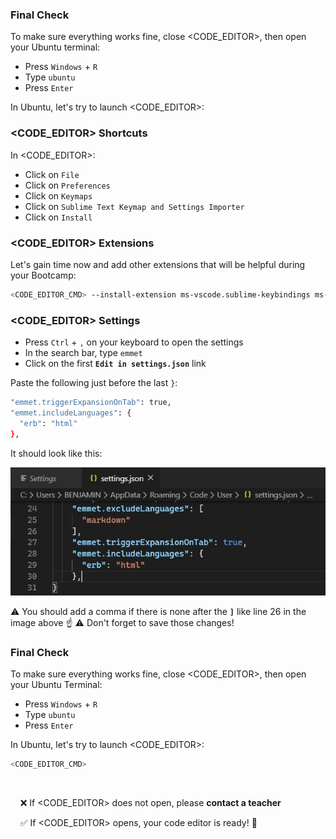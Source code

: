 ### Final Check

To make sure everything works fine, close <CODE_EDITOR>, then open your Ubuntu terminal:

- Press `Windows` + `R`
- Type  `ubuntu`
- Press `Enter`

In Ubuntu, let's try to launch <CODE_EDITOR>:

### <CODE_EDITOR> Shortcuts

In <CODE_EDITOR>:

- Click on `File`
- Click on `Preferences`
- Click on `Keymaps`
- Click on `Sublime Text Keymap and Settings Importer`
- Click on `Install`

### <CODE_EDITOR> Extensions

Let's gain time now and add other extensions that will be helpful during your Bootcamp:

```bash
<CODE_EDITOR_CMD> --install-extension ms-vscode.sublime-keybindings ms-python.python ms-toolsai.jupyter KevinRose.vsc-python-indent MS-vsliveshare.vsliveshare
```

### <CODE_EDITOR> Settings

- Press `Ctrl` + `,` on your keyboard to open the settings
- In the search bar, type `emmet`
- Click on the first **`Edit in settings.json`** link

Paste the following just before the last `}`:

```bash
"emmet.triggerExpansionOnTab": true,
"emmet.includeLanguages": {
  "erb": "html"
},
```

It should look like this:

![vscode_emmet](images/vscode_emmet.jpg)

:warning: You should add a comma if there is none after the **`]`** like line 26 in the image above ☝️
:warning: Don't forget to save those changes!

### Final Check

To make sure everything works fine, close <CODE_EDITOR>, then open your Ubuntu Terminal:

- Press `Windows` + `R`
- Type  `ubuntu`
- Press `Enter`

In Ubuntu, let's try to launch <CODE_EDITOR>:

```bash
<CODE_EDITOR_CMD>
```

&nbsp;

&nbsp;&nbsp;&nbsp; :x: If <CODE_EDITOR> does not open, please **contact a teacher**

&nbsp;&nbsp;&nbsp; :white_check_mark: If <CODE_EDITOR> opens, your code editor is ready! :muscle:
